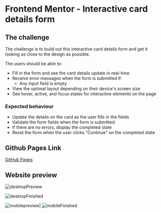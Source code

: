 # Frontend Mentor - Interactive card details form






## The challenge

The challenge is to build out this interactive card details form and get it looking as close to the design as possible.

The users should be able to: 

- Fill in the form and see the card details update in real-time
- Receive error messages when the form is submitted if:
  - Any input field is empty
- View the optimal layout depending on their device's screen size
- See hover, active, and focus states for interactive elements on the page



### Expected behaviour

- Update the details on the card as the user fills in the fields
- Validate the form fields when the form is submitted
- If there are no errors, display the completed state
- Reset the form when the user clicks "Continue" on the completed state

## Github Pages Link

[GitHub Pages](https://rodrigotfdev.github.io/credit-card-preview/)

## Website preview

![desktopPreview](https://github.com/rodrigotfdev/credit-card-preview/assets/52326702/d8f1484a-2b20-44c0-98a6-5e1808d4e6ba)

![desktopFinished](https://github.com/rodrigotfdev/credit-card-preview/assets/52326702/75432c8b-18a2-4419-8564-f89efbcadeed)


 ![mobilepreview](https://github.com/rodrigotfdev/credit-card-preview/assets/52326702/b9180978-bb8c-43a6-ac7e-31691dddb46e)| ![mobileFinished](https://github.com/rodrigotfdev/credit-card-preview/assets/52326702/aacae77e-475f-41df-9bbf-c9c6626376d7)

 









